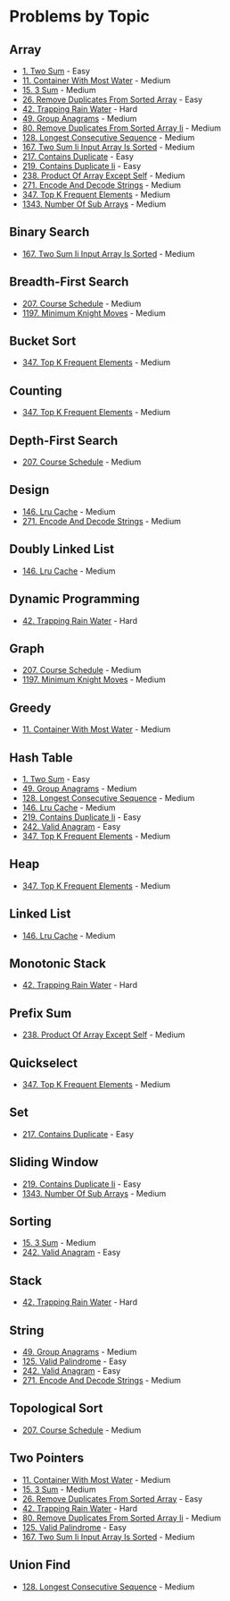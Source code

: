 # Problems by Topic

## Array
- [1. Two Sum](../solutions/p0001_two_sum.py) - Easy
- [11. Container With Most Water](../solutions/p0011_container_with_most_water.py) - Medium
- [15. 3 Sum](../solutions/p0015_3_sum.py) - Medium
- [26. Remove Duplicates From Sorted Array](../solutions/p0026_remove_duplicates_from_sorted_array.py) - Easy
- [42. Trapping Rain Water](../solutions/p0042_trapping_rain_water.py) - Hard
- [49. Group Anagrams](../solutions/p0049_group_anagrams.py) - Medium
- [80. Remove Duplicates From Sorted Array Ii](../solutions/p0080_remove_duplicates_from_sorted_array_ii.py) - Medium
- [128. Longest Consecutive Sequence](../solutions/p0128_longest_consecutive_sequence.py) - Medium
- [167. Two Sum Ii Input Array Is Sorted](../solutions/p0167_two_sum_ii_input_array_is_sorted.py) - Medium
- [217. Contains Duplicate](../solutions/p0217_contains_duplicate.py) - Easy
- [219. Contains Duplicate Ii](../solutions/p0219_contains_duplicate_ii.py) - Easy
- [238. Product Of Array Except Self](../solutions/p0238_product_of_array_except_self.py) - Medium
- [271. Encode And Decode Strings](../solutions/p0271_encode_and_decode_strings.py) - Medium
- [347. Top K Frequent Elements](../solutions/p0347_top_k_frequent_elements.py) - Medium
- [1343. Number Of Sub Arrays](../solutions/p1343_number_of_sub_arrays.py) - Medium

## Binary Search
- [167. Two Sum Ii Input Array Is Sorted](../solutions/p0167_two_sum_ii_input_array_is_sorted.py) - Medium

## Breadth-First Search
- [207. Course Schedule](../solutions/p0207_course_schedule.py) - Medium
- [1197. Minimum Knight Moves](../solutions/p1197_minimum_knight_moves.py) - Medium

## Bucket Sort
- [347. Top K Frequent Elements](../solutions/p0347_top_k_frequent_elements.py) - Medium

## Counting
- [347. Top K Frequent Elements](../solutions/p0347_top_k_frequent_elements.py) - Medium

## Depth-First Search
- [207. Course Schedule](../solutions/p0207_course_schedule.py) - Medium

## Design
- [146. Lru Cache](../solutions/p0146_lru_cache.py) - Medium
- [271. Encode And Decode Strings](../solutions/p0271_encode_and_decode_strings.py) - Medium

## Doubly Linked List
- [146. Lru Cache](../solutions/p0146_lru_cache.py) - Medium

## Dynamic Programming
- [42. Trapping Rain Water](../solutions/p0042_trapping_rain_water.py) - Hard

## Graph
- [207. Course Schedule](../solutions/p0207_course_schedule.py) - Medium
- [1197. Minimum Knight Moves](../solutions/p1197_minimum_knight_moves.py) - Medium

## Greedy
- [11. Container With Most Water](../solutions/p0011_container_with_most_water.py) - Medium

## Hash Table
- [1. Two Sum](../solutions/p0001_two_sum.py) - Easy
- [49. Group Anagrams](../solutions/p0049_group_anagrams.py) - Medium
- [128. Longest Consecutive Sequence](../solutions/p0128_longest_consecutive_sequence.py) - Medium
- [146. Lru Cache](../solutions/p0146_lru_cache.py) - Medium
- [219. Contains Duplicate Ii](../solutions/p0219_contains_duplicate_ii.py) - Easy
- [242. Valid Anagram](../solutions/p0242_valid_anagram.py) - Easy
- [347. Top K Frequent Elements](../solutions/p0347_top_k_frequent_elements.py) - Medium

## Heap
- [347. Top K Frequent Elements](../solutions/p0347_top_k_frequent_elements.py) - Medium

## Linked List
- [146. Lru Cache](../solutions/p0146_lru_cache.py) - Medium

## Monotonic Stack
- [42. Trapping Rain Water](../solutions/p0042_trapping_rain_water.py) - Hard

## Prefix Sum
- [238. Product Of Array Except Self](../solutions/p0238_product_of_array_except_self.py) - Medium

## Quickselect
- [347. Top K Frequent Elements](../solutions/p0347_top_k_frequent_elements.py) - Medium

## Set
- [217. Contains Duplicate](../solutions/p0217_contains_duplicate.py) - Easy

## Sliding Window
- [219. Contains Duplicate Ii](../solutions/p0219_contains_duplicate_ii.py) - Easy
- [1343. Number Of Sub Arrays](../solutions/p1343_number_of_sub_arrays.py) - Medium

## Sorting
- [15. 3 Sum](../solutions/p0015_3_sum.py) - Medium
- [242. Valid Anagram](../solutions/p0242_valid_anagram.py) - Easy

## Stack
- [42. Trapping Rain Water](../solutions/p0042_trapping_rain_water.py) - Hard

## String
- [49. Group Anagrams](../solutions/p0049_group_anagrams.py) - Medium
- [125. Valid Palindrome](../solutions/p0125_valid_palindrome.py) - Easy
- [242. Valid Anagram](../solutions/p0242_valid_anagram.py) - Easy
- [271. Encode And Decode Strings](../solutions/p0271_encode_and_decode_strings.py) - Medium

## Topological Sort
- [207. Course Schedule](../solutions/p0207_course_schedule.py) - Medium

## Two Pointers
- [11. Container With Most Water](../solutions/p0011_container_with_most_water.py) - Medium
- [15. 3 Sum](../solutions/p0015_3_sum.py) - Medium
- [26. Remove Duplicates From Sorted Array](../solutions/p0026_remove_duplicates_from_sorted_array.py) - Easy
- [42. Trapping Rain Water](../solutions/p0042_trapping_rain_water.py) - Hard
- [80. Remove Duplicates From Sorted Array Ii](../solutions/p0080_remove_duplicates_from_sorted_array_ii.py) - Medium
- [125. Valid Palindrome](../solutions/p0125_valid_palindrome.py) - Easy
- [167. Two Sum Ii Input Array Is Sorted](../solutions/p0167_two_sum_ii_input_array_is_sorted.py) - Medium

## Union Find
- [128. Longest Consecutive Sequence](../solutions/p0128_longest_consecutive_sequence.py) - Medium

